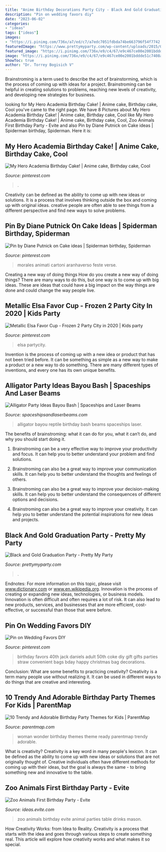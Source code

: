 ```yaml
---
title: "Anime Birthday Decorations Party City - Black And Gold Graduation Party"
description: "Pin on wedding favors diy"
date: "2023-06-02"
categories:
- "ideas"
tags: ["ideas"]
images:
- "https://i.pinimg.com/736x/a7/ed/c7/a7edc7051fdbda74be663796f54f7742.jpg"
featuredImage: "https://www.prettymyparty.com/wp-content/uploads/2015/04/graduation-party-favors.jpg"
featured_image: "https://i.pinimg.com/736x/e9/c4/67/e9c467ce00e2001bddde51c7408a529c.jpg"
image: "https://i.pinimg.com/736x/e9/c4/67/e9c467ce00e2001bddde51c7408a529c.jpg"
ShowToc: true
author: "Dr. Torrey Bogisich V"
---
```



Brainstroming is a term used to describe the act of brainstorming, which is the process of coming up with ideas for a project. Brainstroming can be helpful in creating solutions to problems, reaching new levels of creativity, and developing new strategies for business.

	

		
looking for My Hero Academia Birthday Cake! | Anime cake, Birthday cake, Cool you've came to the right page. We have 8 Pictures about My Hero Academia Birthday Cake! | Anime cake, Birthday cake, Cool like My Hero Academia Birthday Cake! | Anime cake, Birthday cake, Cool, Zoo Animals First Birthday Party - Evite and also Pin by Diane Putnick on Cake ideas | Spiderman birthday, Spiderman. Here it is:
		
    
## My Hero Academia Birthday Cake! | Anime Cake, Birthday Cake, Cool

<img loading=lazy src="https://i.pinimg.com/736x/eb/d6/ef/ebd6efa819587c95db3201b72f3f1f09.jpg" onerror="this.onerror=null;this.src='https://tse1.mm.bing.net/th?id=OIP.iPpyLQIbDNMWadZl3aqozQHaJ3&amp;pid=15.1';" alt="My Hero Academia Birthday Cake! | Anime cake, Birthday cake, Cool">

_Source: pinterest.com_

>. 

	

Creativity can be defined as the ability to come up with new ideas or solutions. It is a process that involves thinking outside the box and coming up with original ideas. creative people are often able to see things from a different perspective and find new ways to solve problems.

    
## Pin By Diane Putnick On Cake Ideas | Spiderman Birthday, Spiderman

<img loading=lazy src="https://i.pinimg.com/736x/a7/ed/c7/a7edc7051fdbda74be663796f54f7742.jpg" onerror="this.onerror=null;this.src='https://tse3.mm.bing.net/th?id=OIP.dwTMYiZcGZ2QYgFHbx58HQHaJ3&amp;pid=15.1';" alt="Pin by Diane Putnick on Cake ideas | Spiderman birthday, Spiderman">

_Source: pinterest.com_

>morales animati cartoni aranhaverso feste verse. 

	

Creating a new way of doing things
How do you create a new way of doing things? There are many ways to do this, but one way is to come up with big ideas. These are ideas that could have a big impact on the way things are done and could change the way people live.

    
## Metallic Elsa Favor Cup - Frozen 2 Party City In 2020 | Kids Party

<img loading=lazy src="https://i.pinimg.com/736x/3e/9b/af/3e9baf9339e7ae94b50c9233cf44f7cb.jpg" onerror="this.onerror=null;this.src='https://tse4.mm.bing.net/th?id=OIP.MqzZr57PAx0ukEzY-fkzRwHaHa&amp;pid=15.1';" alt="Metallic Elsa Favor Cup - Frozen 2 Party City in 2020 | Kids party">

_Source: pinterest.com_

>elsa partycity. 

	

Invention is the process of coming up with a new idea or product that has not been tried before. It can be something as simple as a new way to make a product or a new way to do something. There are many different types of inventions, and every one has its own unique benefits.

    
## Alligator Party Ideas Bayou Bash | Spaceships And Laser Beams

<img loading=lazy src="http://spaceshipsandlaserbeams.com/wp-content/uploads/2015/09/alligator-reptile-bayou-birthday-party-copy.jpg" onerror="this.onerror=null;this.src='https://tse1.mm.bing.net/th?id=OIP.vOXc-6Zh_mEsaZVKJNf6qQHaKl&amp;pid=15.1';" alt="Alligator Party Ideas Bayou Bash | Spaceships and Laser Beams">

_Source: spaceshipsandlaserbeams.com_

>alligator bayou reptile birthday bash beams spaceships laser. 

	

The benefits of brainstroming: what it can do for you, what it can’t do, and why you should start doing it.
1. Brainstroming can be a very effective way to improve your productivity and focus. It can help you to better understand your problem and find solutions.
2. Brainstroming can also be a great way to improve your communication skills. It can help you to better understand the thoughts and feelings of others.

3. Brainstroming can also be a great way to improve your decision-making skills. It can help you to better understand the consequences of different options and decisions.

4. Brainstroming can also be a great way to improve your creativity. It can help you to better understand the potential inspirations for new ideas and projects.

    
## Black And Gold Graduation Party - Pretty My Party

<img loading=lazy src="https://www.prettymyparty.com/wp-content/uploads/2015/04/graduation-party-favors.jpg" onerror="this.onerror=null;this.src='https://tse4.mm.bing.net/th?id=OIP.pF7iel8-_sWwQHBKsaW0ngHaLH&amp;pid=15.1';" alt="Black and Gold Graduation Party - Pretty My Party">

_Source: prettymyparty.com_

>. 

	

Endnotes: For more information on this topic, please visit www.dictionary.com or www.en.wikipedia.org.
Innovation is the process of creating or expanding new ideas, technologies, or business models. Innovation is often difficult and often requires a lot of risk. It can also lead to new products, services, and businesses that are more efficient, cost-effective, or successful than those that were before.

    
## Pin On Wedding Favors DIY

<img loading=lazy src="https://i.pinimg.com/736x/e9/c4/67/e9c467ce00e2001bddde51c7408a529c.jpg" onerror="this.onerror=null;this.src='https://tse1.mm.bing.net/th?id=OIP.pp46vO0SzaxJBn2eeLu8cwHaJ3&amp;pid=15.1';" alt="Pin on Wedding Favors DIY">

_Source: pinterest.com_

>birthday favors 40th jack daniels adult 50th coke diy gift gifts parties straw convenient bags bday happy christmas bag decorations. 

	

Conclusion: What are some benefits to practicing creativity?
Creativity is a term many people use without realizing it. It can be used in different ways to do things that are creative and interesting.

    
## 10 Trendy And Adorable Birthday Party Themes For Kids | ParentMap

<img loading=lazy src="https://www.parentmap.com/sites/default/files/styles/1180x660_scaled_cropped/public/2017-10/wonder-woman-1_preview_0.jpg?itok=-iOOcoca" onerror="this.onerror=null;this.src='https://tse3.mm.bing.net/th?id=OIP.1TBRiBmEcEDpA3Gvw_beNAHaEJ&amp;pid=15.1';" alt="10 Trendy and Adorable Birthday Party Themes for Kids | ParentMap">

_Source: parentmap.com_

>woman wonder birthday themes theme ready parentmap trendy adorable. 

	

What is creativity?
Creativity is a key word in many people's lexicon. It can be defined as the ability to come up with new ideas or solutions that are not originally thought of. Creative individuals often have different methods for coming up with their ideas, but the goal is always the same - to bring something new and innovative to the table.

    
## Zoo Animals First Birthday Party - Evite

<img loading=lazy src="http://ideas.evite.com/media/zoo-animals-birthday_warren_drinks-table_es_595.jpg" onerror="this.onerror=null;this.src='https://tse3.mm.bing.net/th?id=OIP.mejNDRwrD761uqvM3QcfHgHaLM&amp;pid=15.1';" alt="Zoo Animals First Birthday Party - Evite">

_Source: ideas.evite.com_

>zoo animals birthday evite animal parties table drinks mason. 

	

How Creativity Works: from Idea to Reality.
Creativity is a process that starts with the idea and goes through various steps to create something real. This article will explore how creativity works and what makes it so special.


